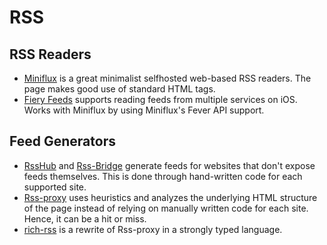 
# RSS

## RSS Readers

* [Miniflux](https://miniflux.app/) is a great minimalist selfhosted web-based RSS readers. The page makes good use of standard HTML tags.
* [Fiery Feeds](https://apps.apple.com/us/app/fiery-feeds-rss-reader/id1158763303) supports reading feeds from multiple services on iOS. Works with Miniflux by using Miniflux's Fever API support.

## Feed Generators

* [RssHub](https://docs.rsshub.app/en/) and [Rss-Bridge](https://github.com/RSS-Bridge/rss-bridge) generate feeds for websites that don't expose feeds themselves. This is done through hand-written code for each supported site.
* [Rss-proxy](https://github.com/damoeb/rss-proxy) uses heuristics and analyzes the underlying HTML structure of the page instead of relying on manually written code for each site. Hence, it can be a hit or miss.
* [rich-rss](https://github.com/damoeb/rich-rss) is a rewrite of Rss-proxy in a strongly typed language.